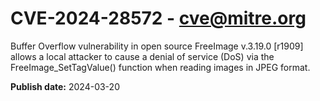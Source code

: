 # CVE-2024-28572 - cve@mitre.org

Buffer Overflow vulnerability in open source FreeImage v.3.19.0 [r1909] allows a local attacker to cause a denial of service (DoS) via the FreeImage_SetTagValue() function when reading images in JPEG format.

**Publish date:** 2024-03-20
